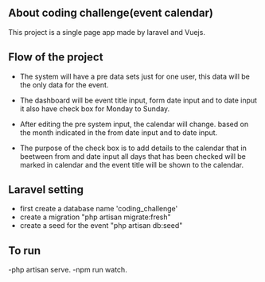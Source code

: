 ## About coding challenge(event calendar)

This project is a single page app made by laravel and Vuejs.

## Flow of the project

- The system will have a pre data sets just for one user, this data will be the only data for the event.

- The dashboard will be event title input, form date input and to date input it also have check box for Monday to Sunday.

- After editing the pre system input, the calendar will change. based on the month indicated in the from date input and to date input.

- The purpose of the check box is to add details to the calendar that in beetween from and date input all days that has been checked will be marked in calendar and the event title will be shown to the calendar.

## Laravel setting
- first create a database name 'coding_challenge'
- create a migration "php artisan migrate:fresh"
- create a seed for the event "php artisan db:seed"

## To run
-php artisan serve.
-npm run watch.
